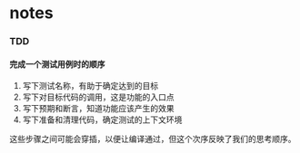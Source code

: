 # notes

### TDD
#### 完成一个测试用例时的顺序
1. 写下测试名称，有助于确定达到的目标
2. 写下对目标代码的调用，这是功能的入口点
3. 写下预期和断言，知道功能应该产生的效果
4. 写下准备和清理代码，确定测试的上下文环境

这些步骤之间可能会穿插，以便让编译通过，但这个次序反映了我们的思考顺序。

